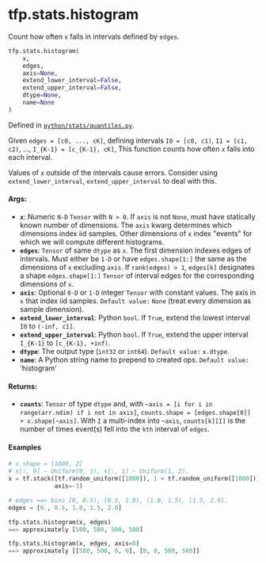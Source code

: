<div itemscope itemtype="http://developers.google.com/ReferenceObject">
<meta itemprop="name" content="tfp.stats.histogram" />
<meta itemprop="path" content="Stable" />
</div>

# tfp.stats.histogram

Count how often `x` falls in intervals defined by `edges`.

``` python
tfp.stats.histogram(
    x,
    edges,
    axis=None,
    extend_lower_interval=False,
    extend_upper_interval=False,
    dtype=None,
    name=None
)
```



Defined in [`python/stats/quantiles.py`](https://github.com/tensorflow/probability/tree/master/tensorflow_probability/python/stats/quantiles.py).

<!-- Placeholder for "Used in" -->

Given `edges = [c0, ..., cK]`, defining intervals
`I0 = [c0, c1)`, `I1 = [c1, c2)`, ..., `I_{K-1} = [c_{K-1}, cK]`,
This function counts how often `x` falls into each interval.

Values of `x` outside of the intervals cause errors.  Consider using
`extend_lower_interval`, `extend_upper_interval` to deal with this.

#### Args:

* <b>`x`</b>:  Numeric `N-D` `Tensor` with `N > 0`.  If `axis` is not
    `None`, must have statically known number of dimensions. The
    `axis` kwarg determines which dimensions index iid samples.
    Other dimensions of `x` index "events" for which we will compute different
    histograms.
* <b>`edges`</b>:  `Tensor` of same `dtype` as `x`.  The first dimension indexes edges
    of intervals.  Must either be `1-D` or have `edges.shape[1:]` the same
    as the dimensions of `x` excluding `axis`.
    If `rank(edges) > 1`, `edges[k]` designates a shape `edges.shape[1:]`
    `Tensor` of interval edges for the corresponding dimensions of `x`.
* <b>`axis`</b>:  Optional `0-D` or `1-D` integer `Tensor` with constant
    values. The axis in `x` that index iid samples.
    `Default value:` `None` (treat every dimension as sample dimension).
* <b>`extend_lower_interval`</b>:  Python `bool`.  If `True`, extend the lowest
    interval `I0` to `(-inf, c1]`.
* <b>`extend_upper_interval`</b>:  Python `bool`.  If `True`, extend the upper
    interval `I_{K-1}` to `[c_{K-1}, +inf)`.
* <b>`dtype`</b>: The output type (`int32` or `int64`). `Default value:` `x.dtype`.
* <b>`name`</b>:  A Python string name to prepend to created ops.
    `Default value:` 'histogram'


#### Returns:

* <b>`counts`</b>: `Tensor` of type `dtype` and, with
    `~axis = [i for i in range(arr.ndim) if i not in axis]`,
    `counts.shape = [edges.shape[0]] + x.shape[~axis]`.
    With `I` a multi-index into `~axis`, `counts[k][I]` is the number of times
    event(s) fell into the `kth` interval of `edges`.

#### Examples

```python
# x.shape = [1000, 2]
# x[:, 0] ~ Uniform(0, 1), x[:, 1] ~ Uniform(1, 2).
x = tf.stack([tf.random_uniform([1000]), 1 + tf.random_uniform([1000])],
             axis=-1)

# edges ==> bins [0, 0.5), [0.5, 1.0), [1.0, 1.5), [1.5, 2.0].
edges = [0., 0.5, 1.0, 1.5, 2.0]

tfp.stats.histogram(x, edges)
==> approximately [500, 500, 500, 500]

tfp.stats.histogram(x, edges, axis=0)
==> approximately [[500, 500, 0, 0], [0, 0, 500, 500]]
```
